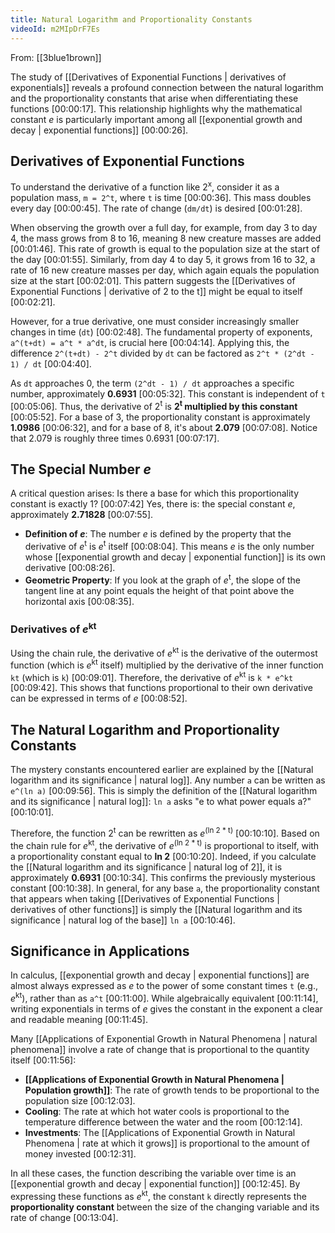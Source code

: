 ```yaml
---
title: Natural Logarithm and Proportionality Constants
videoId: m2MIpDrF7Es
---
```


From: [[3blue1brown]] <br/> 

The study of [[Derivatives of Exponential Functions | derivatives of exponentials]] reveals a profound connection between the natural logarithm and the proportionality constants that arise when differentiating these functions <a class="yt-timestamp" data-t="00:00:17">[00:00:17]</a>. This relationship highlights why the mathematical constant *e* is particularly important among all [[exponential growth and decay | exponential functions]] <a class="yt-timestamp" data-t="00:00:26">[00:00:26]</a>.

## Derivatives of Exponential Functions

To understand the derivative of a function like 2<sup>x</sup>, consider it as a population mass, `m = 2^t`, where `t` is time <a class="yt-timestamp" data-t="00:00:36">[00:00:36]</a>. This mass doubles every day <a class="yt-timestamp" data-t="00:00:45">[00:00:45]</a>. The rate of change (`dm/dt`) is desired <a class="yt-timestamp" data-t="00:01:28">[00:01:28]</a>.

When observing the growth over a full day, for example, from day 3 to day 4, the mass grows from 8 to 16, meaning 8 new creature masses are added <a class="yt-timestamp" data-t="00:01:46">[00:01:46]</a>. This rate of growth is equal to the population size at the start of the day <a class="yt-timestamp" data-t="00:01:55">[00:01:55]</a>. Similarly, from day 4 to day 5, it grows from 16 to 32, a rate of 16 new creature masses per day, which again equals the population size at the start <a class="yt-timestamp" data-t="00:02:01">[00:02:01]</a>. This pattern suggests the [[Derivatives of Exponential Functions | derivative of 2 to the t]] might be equal to itself <a class="yt-timestamp" data-t="00:02:21">[00:02:21]</a>.

However, for a true derivative, one must consider increasingly smaller changes in time (`dt`) <a class="yt-timestamp" data-t="00:02:48">[00:02:48]</a>. The fundamental property of exponents, `a^(t+dt) = a^t * a^dt`, is crucial here <a class="yt-timestamp" data-t="00:04:14">[00:04:14]</a>. Applying this, the difference `2^(t+dt) - 2^t` divided by `dt` can be factored as `2^t * (2^dt - 1) / dt` <a class="yt-timestamp" data-t="00:04:40">[00:04:40]</a>.

As `dt` approaches 0, the term `(2^dt - 1) / dt` approaches a specific number, approximately **0.6931** <a class="yt-timestamp" data-t="00:05:32">[00:05:32]</a>. This constant is independent of `t` <a class="yt-timestamp" data-t="00:05:06">[00:05:06]</a>. Thus, the derivative of 2<sup>t</sup> is **2<sup>t</sup> multiplied by this constant** <a class="yt-timestamp" data-t="00:05:52">[00:05:52]</a>.
For a base of 3, the proportionality constant is approximately **1.0986** <a class="yt-timestamp" data-t="00:06:32">[00:06:32]</a>, and for a base of 8, it's about **2.079** <a class="yt-timestamp" data-t="00:07:08">[00:07:08]</a>. Notice that 2.079 is roughly three times 0.6931 <a class="yt-timestamp" data-t="00:07:17">[00:07:17]</a>.

## The Special Number *e*

A critical question arises: Is there a base for which this proportionality constant is exactly 1? <a class="yt-timestamp" data-t="00:07:42">[00:07:42]</a> Yes, there is: the special constant *e*, approximately **2.71828** <a class="yt-timestamp" data-t="00:07:55">[00:07:55]</a>.

*   **Definition of *e***: The number *e* is defined by the property that the derivative of *e*<sup>t</sup> is *e*<sup>t</sup> itself <a class="yt-timestamp" data-t="00:08:04">[00:08:04]</a>. This means *e* is the only number whose [[exponential growth and decay | exponential function]] is its own derivative <a class="yt-timestamp" data-t="00:08:26">[00:08:26]</a>.
*   **Geometric Property**: If you look at the graph of *e*<sup>t</sup>, the slope of the tangent line at any point equals the height of that point above the horizontal axis <a class="yt-timestamp" data-t="00:08:35">[00:08:35]</a>.

### Derivatives of *e*<sup>kt</sup>

Using the chain rule, the derivative of *e*<sup>kt</sup> is the derivative of the outermost function (which is *e*<sup>kt</sup> itself) multiplied by the derivative of the inner function `kt` (which is `k`) <a class="yt-timestamp" data-t="00:09:01">[00:09:01]</a>. Therefore, the derivative of *e*<sup>kt</sup> is `k * e^kt` <a class="yt-timestamp" data-t="00:09:42">[00:09:42]</a>. This shows that functions proportional to their own derivative can be expressed in terms of *e* <a class="yt-timestamp" data-t="00:08:52">[00:08:52]</a>.

## The Natural Logarithm and Proportionality Constants

The mystery constants encountered earlier are explained by the [[Natural logarithm and its significance | natural log]]. Any number `a` can be written as `e^(ln a)` <a class="yt-timestamp" data-t="00:09:56">[00:09:56]</a>. This is simply the definition of the [[Natural logarithm and its significance | natural log]]: `ln a` asks "e to what power equals a?" <a class="yt-timestamp" data-t="00:10:01">[00:10:01]</a>.

Therefore, the function 2<sup>t</sup> can be rewritten as *e*<sup>(ln 2 * t)</sup> <a class="yt-timestamp" data-t="00:10:10">[00:10:10]</a>. Based on the chain rule for *e*<sup>kt</sup>, the derivative of *e*<sup>(ln 2 * t)</sup> is proportional to itself, with a proportionality constant equal to **ln 2** <a class="yt-timestamp" data-t="00:10:20">[00:10:20]</a>.
Indeed, if you calculate the [[Natural logarithm and its significance | natural log of 2]], it is approximately **0.6931** <a class="yt-timestamp" data-t="00:10:34">[00:10:34]</a>. This confirms the previously mysterious constant <a class="yt-timestamp" data-t="00:10:38">[00:10:38]</a>.
In general, for any base `a`, the proportionality constant that appears when taking [[Derivatives of Exponential Functions | derivatives of other functions]] is simply the [[Natural logarithm and its significance | natural log of the base]] `ln a` <a class="yt-timestamp" data-t="00:10:46">[00:10:46]</a>.

## Significance in Applications

In calculus, [[exponential growth and decay | exponential functions]] are almost always expressed as *e* to the power of some constant times `t` (e.g., *e*<sup>kt</sup>), rather than as `a^t` <a class="yt-timestamp" data-t="00:11:00">[00:11:00]</a>. While algebraically equivalent <a class="yt-timestamp" data-t="00:11:14">[00:11:14]</a>, writing exponentials in terms of *e* gives the constant in the exponent a clear and readable meaning <a class="yt-timestamp" data-t="00:11:45">[00:11:45]</a>.

Many [[Applications of Exponential Growth in Natural Phenomena | natural phenomena]] involve a rate of change that is proportional to the quantity itself <a class="yt-timestamp" data-t="00:11:56">[00:11:56]</a>:
*   **[[Applications of Exponential Growth in Natural Phenomena | Population growth]]**: The rate of growth tends to be proportional to the population size <a class="yt-timestamp" data-t="00:12:03">[00:12:03]</a>.
*   **Cooling**: The rate at which hot water cools is proportional to the temperature difference between the water and the room <a class="yt-timestamp" data-t="00:12:14">[00:12:14]</a>.
*   **Investments**: The [[Applications of Exponential Growth in Natural Phenomena | rate at which it grows]] is proportional to the amount of money invested <a class="yt-timestamp" data-t="00:12:31">[00:12:31]</a>.

In all these cases, the function describing the variable over time is an [[exponential growth and decay | exponential function]] <a class="yt-timestamp" data-t="00:12:45">[00:12:45]</a>. By expressing these functions as *e*<sup>kt</sup>, the constant `k` directly represents the **proportionality constant** between the size of the changing variable and its rate of change <a class="yt-timestamp" data-t="00:13:04">[00:13:04]</a>.